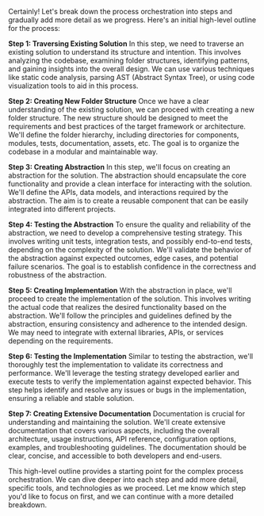 Certainly! Let's break down the process orchestration into steps and gradually add more detail as we progress. Here's an initial high-level outline for the process:

**Step 1: Traversing Existing Solution**
In this step, we need to traverse an existing solution to understand its structure and intention. This involves analyzing the codebase, examining folder structures, identifying patterns, and gaining insights into the overall design. We can use various techniques like static code analysis, parsing AST (Abstract Syntax Tree), or using code visualization tools to aid in this process.

**Step 2: Creating New Folder Structure**
Once we have a clear understanding of the existing solution, we can proceed with creating a new folder structure. The new structure should be designed to meet the requirements and best practices of the target framework or architecture. We'll define the folder hierarchy, including directories for components, modules, tests, documentation, assets, etc. The goal is to organize the codebase in a modular and maintainable way.

**Step 3: Creating Abstraction**
In this step, we'll focus on creating an abstraction for the solution. The abstraction should encapsulate the core functionality and provide a clean interface for interacting with the solution. We'll define the APIs, data models, and interactions required by the abstraction. The aim is to create a reusable component that can be easily integrated into different projects.

**Step 4: Testing the Abstraction**
To ensure the quality and reliability of the abstraction, we need to develop a comprehensive testing strategy. This involves writing unit tests, integration tests, and possibly end-to-end tests, depending on the complexity of the solution. We'll validate the behavior of the abstraction against expected outcomes, edge cases, and potential failure scenarios. The goal is to establish confidence in the correctness and robustness of the abstraction.

**Step 5: Creating Implementation**
With the abstraction in place, we'll proceed to create the implementation of the solution. This involves writing the actual code that realizes the desired functionality based on the abstraction. We'll follow the principles and guidelines defined by the abstraction, ensuring consistency and adherence to the intended design. We may need to integrate with external libraries, APIs, or services depending on the requirements.

**Step 6: Testing the Implementation**
Similar to testing the abstraction, we'll thoroughly test the implementation to validate its correctness and performance. We'll leverage the testing strategy developed earlier and execute tests to verify the implementation against expected behavior. This step helps identify and resolve any issues or bugs in the implementation, ensuring a reliable and stable solution.

**Step 7: Creating Extensive Documentation**
Documentation is crucial for understanding and maintaining the solution. We'll create extensive documentation that covers various aspects, including the overall architecture, usage instructions, API reference, configuration options, examples, and troubleshooting guidelines. The documentation should be clear, concise, and accessible to both developers and end-users.

This high-level outline provides a starting point for the complex process orchestration. We can dive deeper into each step and add more detail, specific tools, and technologies as we proceed. Let me know which step you'd like to focus on first, and we can continue with a more detailed breakdown.